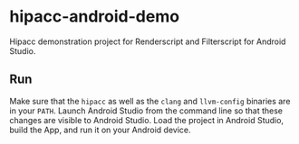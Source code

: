 # hipacc-android-demo
Hipacc demonstration project for Renderscript and Filterscript for Android Studio.

## Run ##

Make sure that the `hipacc` as well as the `clang` and `llvm-config` binaries are in your `PATH`.
Launch Android Studio from the command line so that these changes are visible to Android Studio.
Load the project in Android Studio, build the App, and run it on your Android device.
